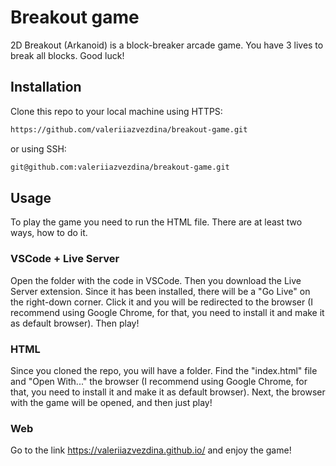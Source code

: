 # Breakout game

2D Breakout (Arkanoid) is a block-breaker arcade game. You have 3 lives to break all blocks. Good luck!

## Installation

Clone this repo to your local machine using HTTPS:

```bash
https://github.com/valeriiazvezdina/breakout-game.git
```
or using SSH:
```bash
git@github.com:valeriiazvezdina/breakout-game.git
```

## Usage

To play the game you need to run the HTML file. There are at least two ways, how to do it.

### VSCode + Live Server
Open the folder with the code in VSCode. Then you download the Live Server extension. Since it has been installed, there will be a "Go Live" on the right-down corner. Click it and you will be redirected to the browser (I recommend using Google Chrome, for that, you need to install it and make it as default browser). Then play!

### HTML
Since you cloned the repo, you will have a folder. Find the "index.html" file and "Open With..." the browser (I recommend using Google Chrome, for that, you need to install it and make it as default browser). Next, the browser with the game will be opened, and then just play!

### Web
Go to the link https://valeriiazvezdina.github.io/ and enjoy the game!
